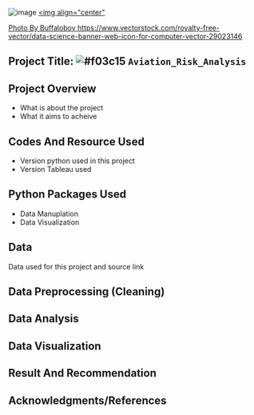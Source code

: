 ![image](https://github.com/ermiyas-sidama/testrepo2/assets/160514617/c0408078-e1f9-4e49-82a8-e89b155d747d)
<a href="https://www.vectorstock.com/royalty-free-vector/data-science-banner-web-icon-for-computer-vector-29023146" target="blank"><img align="center"

Photo By Buffaloboy https://www.vectorstock.com/royalty-free-vector/data-science-banner-web-icon-for-computer-vector-29023146
## Project Title: ![#f03c15](https://via.placeholder.com/15/f03c15/f03c15.png) `Aviation_Risk_Analysis`
## Project Overview
   * What is about the project
   * What it aims to acheive
## Codes And Resource Used
   * Version python used in this project
   * Version Tableau used
## Python Packages Used
   * Data Manuplation
   * Data Visualization
## Data 
   Data used for this project and source link
## Data Preprocessing (Cleaning)
## Data Analysis
## Data Visualization
## Result And Recommendation
## Acknowledgments/References
